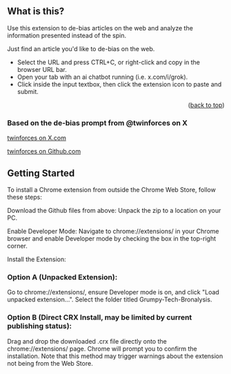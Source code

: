 <!-- Improved compatibility of back to top link: See: https://github.com/othneildrew/Best-README-Template/pull/73 -->
<a id="readme-top"></a>


<!-- ABOUT THE PROJECT -->
## What is this?

Use this extension to de-bias articles on the web and analyze the information presented instead of the spin.

Just find an article you'd like to de-bias on the web.
* Select the URL and press CTRL+C, or right-click and copy in the browser URL bar.
* Open your tab with an ai chatbot running (i.e. x.com/i/grok).
* Click inside the input textbox, then click the extension icon to paste and submit.

<p align="right">(<a href="#readme-top">back to top</a>)</p>



### Based on the de-bias prompt from @twinforces on X

[twinforces on X.com](https://x.com/twinforces)

[twinforces on Github.com](https://github.com/twinforces/)

<!-- GETTING STARTED -->
## Getting Started


To install a Chrome extension from outside the Chrome Web Store, follow these steps:

Download the Github files from above: Unpack the zip to a location on your PC.

Enable Developer Mode: Navigate to chrome://extensions/ in your Chrome browser and enable Developer mode by checking the box in the top-right corner.

Install the Extension:

### Option A (Unpacked Extension): 
 Go to chrome://extensions/, ensure Developer mode is on, and click "Load unpacked extension...". Select the folder titled Grumpy-Tech-Bronalysis.
 
### Option B (Direct CRX Install, may be limited by current publishing status): 
 Drag and drop the downloaded .crx file directly onto the chrome://extensions/ page. Chrome will prompt you to confirm the installation.
 Note that this method may trigger warnings about the extension not being from the Web Store.